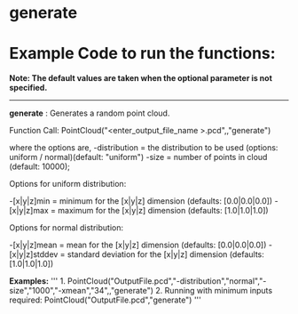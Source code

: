 # generate

# Example Code to run the functions:

**Note: The default values are taken when the optional parameter is not specified.**
___

__generate__ : Generates a random point cloud.

Function Call: PointCloud("<enter\_output\_file\_name >.pcd",<options>,"generate")

where the options are, 
-distribution 	= the distribution to be used (options: uniform / normal)(default: "uniform")
-size 		= number of points in cloud (default: 10000);

Options for uniform distribution:

-[x|y|z]min 	= minimum for the [x|y|z] dimension (defaults: [0.0|0.0|0.0])
-[x|y|z]max 	= maximum for the [x|y|z] dimension (defaults: [1.0|1.0|1.0])

Options for normal distribution:

-[x|y|z]mean	= mean for the [x|y|z] dimension (defaults: [0.0|0.0|0.0])
-[x|y|z]stddev 	= standard deviation for the [x|y|z] dimension (defaults: [1.0|1.0|1.0])


__Examples:__
'''
		1. PointCloud("OutputFile.pcd","-distribution","normal","-size","1000","-xmean","34",,"generate")
		2. Running with minimum inputs required: PointCloud("OutputFile.pcd","generate")
'''
